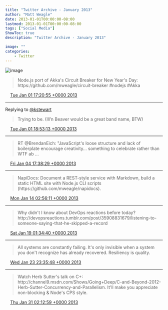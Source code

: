 ```yaml
---
title: "Twitter Archive - January 2013"
author: "Matt Weagle"
date: 2013-01-01T00:00:00-08:00
lastmod: 2013-01-01T00:00:00-08:00
tags: ["Social Media"]
ShowToc: true
description: "Twitter Archive - January 2013"

image: ""
categories: 
    - Twitter
---
```

![image](/sadtwitterbird3.jpg)

> Node\.js port of Akka's Circuit Breaker for New Year's Day: https://github\.com/mweagle/circuit\-breaker \#nodejs \#Akka

<img src="./media/tweet.ico" width="12" /> [Tue Jan 01 17:20:55 +0000 2013](https://twitter.com/mweagle/status/286160086928326656)

----

Replying to [@kstewart](https://twitter.com/kstewart/status/286162997343313920)

> Trying to be\.  \(Ill’n Beaver would be a great band name, BTW\)

<img src="./media/tweet.ico" width="12" /> [Tue Jan 01 18:53:13 +0000 2013](https://twitter.com/mweagle/status/286183311276142593)

----

> RT @BrendanEich: "JavaScript's loose structure and lack of boilerplate encourage creativity\.\.\. something to celebrate rather than WTF ab \.\.\.

<img src="./media/tweet.ico" width="12" /> [Fri Jan 04 17:38:29 +0000 2013](https://twitter.com/mweagle/status/287251670902128640)

----

> NapiDocs: Document a REST\-style service with Markdown, build a static HTML site with Node\.js CLI scripts \(https://github\.com/mweagle/napidocs\)\.

<img src="./media/tweet.ico" width="12" /> [Mon Jan 14 02:56:11 +0000 2013](https://twitter.com/mweagle/status/290653511992102912)

----

> Why didn't I know about DevOps reactions before today? http://devopsreactions\.tumblr\.com/post/35908831679/listening\-to\-someone\-saying\-that\-he\-skipped\-a\-record

<img src="./media/tweet.ico" width="12" /> [Sat Jan 19 01:34:40 +0000 2013](https://twitter.com/mweagle/status/292444933875449856)

----

> All systems are constantly failing\. It's only invisible when a system you don't recognize has already recovered\. Resiliency is quality\.

<img src="./media/tweet.ico" width="12" /> [Wed Jan 23 23:35:48 +0000 2013](https://twitter.com/mweagle/status/294226960463314944)

----

> Watch Herb Sutter's talk on C\+: http://channel9\.msdn\.com/Shows/Going\+Deep/C\-and\-Beyond\-2012\-Herb\-Sutter\-Concurrency\-and\-Parallelism\.  It'll make you appreciate non\-blocking &amp; Node's CPS style\.

<img src="./media/tweet.ico" width="12" /> [Thu Jan 31 02:12:59 +0000 2013](https://twitter.com/mweagle/status/296803234046164992)